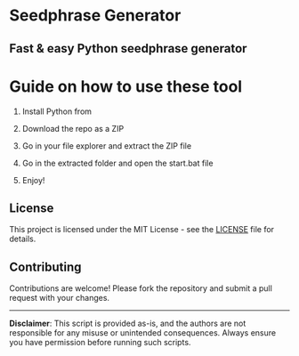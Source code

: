 # Seedphrase Generator   
   
## Fast & easy Python seedphrase generator
  
# Guide on how to use these tool  
   
1. Install Python from 
 
2. Download the repo as a ZIP 

3. Go in your file explorer and extract the ZIP file  
   
4. Go in the extracted folder and open the start.bat file
 
5. Enjoy!    
    
## License   
 
This project is licensed under the MIT License - see the [LICENSE](LICENSE) file for details.      
   
## Contributing  
  
Contributions are welcome! Please fork the repository and submit a pull request with your changes.     
   
---  
   
**Disclaimer**: This script is provided as-is, and the authors are not responsible for any misuse or unintended consequences. Always ensure you have permission before running such scripts. 